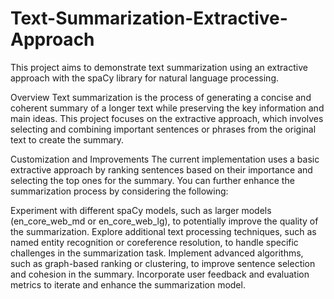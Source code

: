# Text-Summarization-Extractive-Approach

This project aims to demonstrate text summarization using an extractive approach with the spaCy library for natural language processing.

Overview
Text summarization is the process of generating a concise and coherent summary of a longer text while preserving the key information and main ideas. This project focuses on the extractive approach, which involves selecting and combining important sentences or phrases from the original text to create the summary.


Customization and Improvements
The current implementation uses a basic extractive approach by ranking sentences based on their importance and selecting the top ones for the summary. You can further enhance the summarization process by considering the following:

Experiment with different spaCy models, such as larger models (en_core_web_md or en_core_web_lg), to potentially improve the quality of the summarization.
Explore additional text processing techniques, such as named entity recognition or coreference resolution, to handle specific challenges in the summarization task.
Implement advanced algorithms, such as graph-based ranking or clustering, to improve sentence selection and cohesion in the summary.
Incorporate user feedback and evaluation metrics to iterate and enhance the summarization model.
